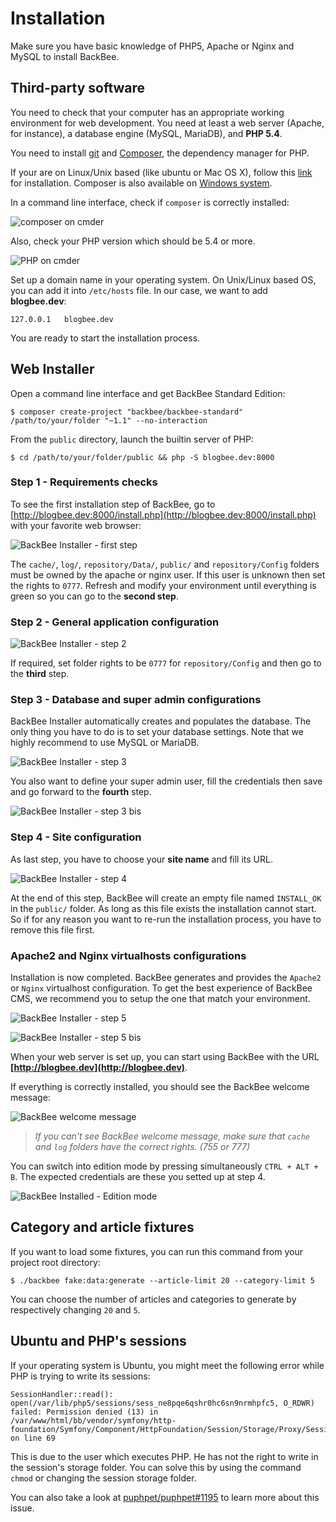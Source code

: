 # Installation

Make sure you have basic knowledge of PHP5, Apache or Nginx and MySQL to install BackBee.

## Third-party software

You need to check that your computer has an appropriate working environment for web development. You need at least a web server (Apache, for instance), a database engine (MySQL, MariaDB), and **PHP 5.4**.

You need to install [git](http://git-scm.com/) and [Composer](https://getcomposer.org/), the dependency manager for PHP.

If your are on Linux/Unix based (like ubuntu or Mac OS X), follow this [link](https://getcomposer.org/doc/00-intro.md#globally) for installation. Composer is also available on [Windows system](https://getcomposer.org/doc/00-intro.md#installation-windows).

In a command line interface, check if `composer` is correctly installed:

![composer on cmder](http://i.imgur.com/xDZi6Sc.png "composer")

Also, check your PHP version which should be 5.4 or more.

![PHP on cmder](http://i.imgur.com/DkgQJz2.png "PHP")


Set up a domain name in your operating system.
On Unix/Linux based OS, you can add it into `/etc/hosts` file. In our case, we want to add **blogbee.dev**:

    127.0.0.1   blogbee.dev

You are ready to start the installation process.

## Web Installer

Open a command line interface and get BackBee Standard Edition:

    $ composer create-project "backbee/backbee-standard" /path/to/your/folder "~1.1" --no-interaction

From the `public` directory, launch the builtin server of PHP:

    $ cd /path/to/your/folder/public && php -S blogbee.dev:8000

### Step 1 - Requirements checks

To see the first installation step of BackBee, go to [http://blogbee.dev:8000/install.php](http://blogbee.dev:8000/install.php) with your favorite web browser:

![BackBee Installer - first step](http://i.imgur.com/YCxW3ei.png "BackBee Installer - first step")

The `cache/`, `log/`, `repository/Data/`, `public/` and `repository/Config` folders must be owned by the apache or nginx user. If this user is unknown then set the rights to `0777`. Refresh and modify your environment until everything is green so you can go to the **second step**.

### Step 2 - General application configuration

![BackBee Installer - step 2](http://i.imgur.com/pvaDJIH.png "BackBee Installer - step 2")

If required, set folder rights to be `0777` for `repository/Config` and then go to the **third** step.

### Step 3 - Database and super admin configurations

BackBee Installer automatically creates and populates the database. The only thing you have to do is to set your database settings. Note that we highly recommend to use MySQL or MariaDB.

![BackBee Installer - step 3](http://i.imgur.com/f6ejuwI.png "BackBee Installer - step 3")

You also want to define your super admin user, fill the credentials then save and go forward to the **fourth** step.

![BackBee Installer - step 3 bis](http://i.imgur.com/ZENfnSS.png "BackBee Installer - step 3 bis")

### Step 4 - Site configuration

As last step, you have to choose your **site name** and fill its URL.

![BackBee Installer - step 4](http://i.imgur.com/fSlenGX.png "BackBee Installer - step 4")

At the end of this step, BackBee will create an empty file named `INSTALL_OK` in the `public/` folder. As long as this file exists the installation cannot start. So if for any reason you want to re-run the installation process, you have to remove this file first.

### Apache2 and Nginx virtualhosts configurations

Installation is now completed. BackBee generates and provides the `Apache2` or `Nginx` virtualhost configuration. To get the best experience of BackBee CMS, we recommend you to setup the one that match your environment.

![BackBee Installer - step 5](http://i.imgur.com/T13tVjT.png "BackBee Installer - step 5")

![BackBee Installer - step 5 bis](http://i.imgur.com/ePKuLX5.png "BackBee Installer - step 5 bis")

When your web server is set up, you can start using BackBee with the URL **[http://blogbee.dev](http://blogbee.dev)**.

If everything is correctly installed, you should see the BackBee welcome message:

![BackBee welcome message](http://i.imgur.com/LIKWK1D.png "BackBee welcome message")

> *If you can't see BackBee welcome message, make sure that `cache` and `log` folders have the correct rights. (755 or 777)*

You can switch into edition mode by pressing simultaneously `CTRL + ALT + B`. The expected credentials are these you setted up at step 4.

![BackBee Installed - Edition mode](http://i.imgur.com/8kxLbfx.png "BackBee Installed - Edition mode")

## Category and article fixtures

If you want to load some fixtures, you can run this command from your project root directory:

    $ ./backbee fake:data:generate --article-limit 20 --category-limit 5

You can choose the number of articles and categories to generate by respectively changing `20` and `5`.

## Ubuntu and PHP's sessions

If your operating system is Ubuntu, you might meet the following error while PHP is trying to write its sessions:

```
SessionHandler::read(): open(/var/lib/php5/sessions/sess_ne8pqe6qshr0hc6sn9nrmhpfc5, O_RDWR) failed: Permission denied (13) in /var/www/html/bb/vendor/symfony/http-foundation/Symfony/Component/HttpFoundation/Session/Storage/Proxy/SessionHandlerProxy.php on line 69
```

This is due to the user which executes PHP. He has not the right to write in the session's storage folder. You can solve this by using the command `chmod` or changing the session storage folder.

You can also take a look at [puphpet/puphpet#1195](https://github.com/puphpet/puphpet/issues/1195) to learn more about this issue.
